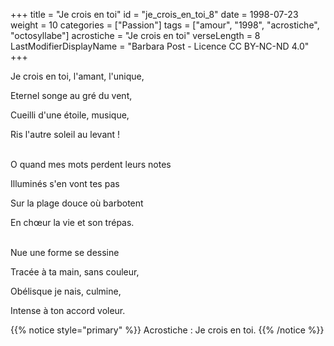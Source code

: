 +++
title = "Je crois en toi"
id = "je_crois_en_toi_8"
date = 1998-07-23
weight = 10
categories = ["Passion"]
tags = ["amour", "1998", "acrostiche", "octosyllabe"]
acrostiche = "Je crois en toi"
verseLength = 8
LastModifierDisplayName = "Barbara Post - Licence CC BY-NC-ND 4.0"
+++

Je crois en toi, l'amant, l'unique,

Eternel songe au gré du vent,

Cueilli d'une étoile, musique,

Ris l'autre soleil au levant !

 \
O quand mes mots perdent leurs notes

Illuminés s'en vont tes pas

Sur la plage douce où barbotent

En chœur la vie et son trépas.

 \
Nue une forme se dessine

Tracée à ta main, sans couleur,

Obélisque je nais, culmine,

Intense à ton accord voleur.

{{% notice style="primary" %}}
Acrostiche : Je crois en toi.
{{% /notice %}}
